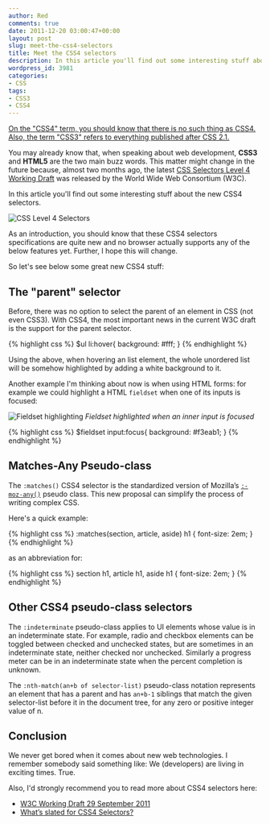```yaml
---
author: Red
comments: true
date: 2011-12-20 03:00:47+00:00
layout: post
slug: meet-the-css4-selectors
title: Meet the CSS4 selectors
description: In this article you'll find out some interesting stuff about the CSS4 selectors.
wordpress_id: 3981
categories:
- CSS
tags:
- CSS3
- CSS4
---
```


<ins>On the "CSS4" term, you should know that [there is no such thing as CSS4](http://www.xanthir.com/b4Ko0). Also, the term "CSS3" refers to everything published after CSS 2.1.</ins>

You may already know that, when speaking about web development, **CSS3** and **HTML5** are the two main buzz words. This matter might change in the future because, almost two months ago, the latest [CSS Selectors Level 4 Working Draft](http://www.w3.org/TR/2011/WD-selectors4-20110929) was released by the World Wide Web Consortium (W3C).

In this article you'll find out some interesting stuff about the new CSS4 selectors.

![CSS Level 4 Selectors](/wp-content/uploads/2011/12/css4-selectors.png)

<!-- more -->

As an introduction, you should know that these CSS4 selectors specifications are quite new and no browser actually supports any of the below features yet. Further, I hope this will change.

So let's see below some great new CSS4 stuff:

## The "parent" selector

Before, there was no option to select the parent of an element in CSS (not even CSS3). With CSS4, the most important news in the current W3C draft is the support for the parent selector.

{% highlight css %}
$ul li:hover{
    background: #fff;
}
{% endhighlight %}

Using the above, when hovering an list element, the whole unordered list will be somehow highlighted by adding a white background to it. 

Another example I'm thinking about now is when using HTML forms: for example we could highlight a HTML `fieldset` when one of its inputs is focused:

![Fieldset highlighting](/wp-content/uploads/2011/12/css4-selectors-fieldset.png)
_Fieldset highlighted when an inner input is focused_

{% highlight css %}
$fieldset input:focus{
    background: #f3eab1;
}
{% endhighlight %}

## Matches-Any Pseudo-class

The `:matches()` CSS4 selector is the standardized version of Mozilla’s [`:-moz-any()`](https://developer.mozilla.org/en/CSS/%3A-moz-any) pseudo class. This new proposal can simplify the process of writing complex CSS. 

Here's a quick example:

{% highlight css %}
:matches(section, article, aside) h1 {
    font-size: 2em;
}
{% endhighlight %}

as an abbreviation for: 

{% highlight css %}
section h1, article h1, aside h1 {
    font-size: 2em;
}
{% endhighlight %}

## Other CSS4 pseudo-class selectors

The `:indeterminate` pseudo-class applies to UI elements whose value is in an indeterminate state. For example, radio and checkbox elements can be toggled between checked and unchecked states, but are sometimes in an indeterminate state, neither checked nor unchecked. Similarly a progress meter can be in an indeterminate state when the percent completion is unknown. 

The `:nth-match(an+b of selector-list)` pseudo-class notation represents an element that has a parent and has `an+b-1` siblings that match the given selector-list before it in the document tree, for any zero or positive integer value of n.

## Conclusion

We never get bored when it comes about new web technologies. I remember somebody said something like: We (developers) are living in exciting times. True.

Also, I'd strongly recommend you to read more about CSS4 selectors here:
	
  * [W3C Working Draft 29 September 2011](http://www.w3.org/TR/2011/WD-selectors4-20110929/)	
  * [What’s slated for CSS4 Selectors?](http://generatedcontent.org/post/10865123182/selectors4)